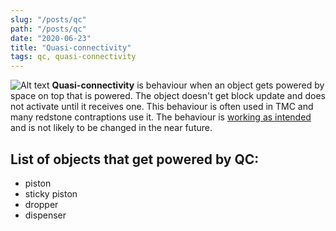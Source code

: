 ```yaml
---
slug: "/posts/qc"
path: "/posts/qc"
date: "2020-06-23"
title: "Quasi-connectivity"
tags: qc, quasi-connectivity
---
```

![Alt text](https://github.com/Jackbaude/tmc-wiki/blob/master/posts/img/qc1.png)
**Quasi-connectivity** is behaviour when an object gets powered by space on top that is powered. The object doesn't get block update and does not activate until it receives one. This behaviour is often used in TMC and many redstone contraptions use it. The behaviour is [working as intended](https://bugs.mojang.com/browse/MC-108) and is not likely to be changed in the near future.   

## List of objects that get powered by QC:
* piston
* sticky piston
* dropper
* dispenser
